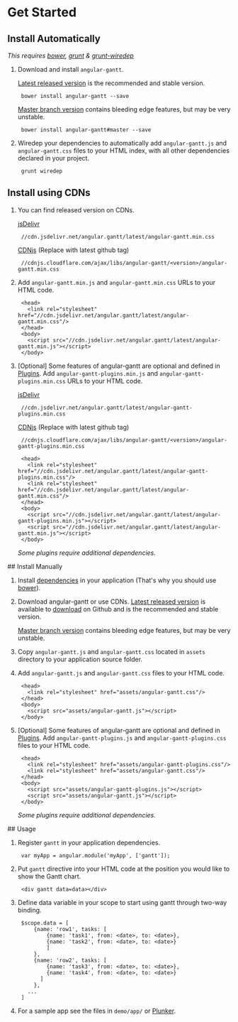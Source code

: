 # Get Started

## Install Automatically

*This requires [bower](http://bower.io/), [grunt](http://gruntjs.com/) & [grunt-wiredep](https://github.com/stephenplusplus/grunt-wiredep)*

1. Download and install `angular-gantt`.

    [Latest released version](https://github.com/angular-gantt/angular-gantt/releases/latest) is the recommended and stable version.

        bower install angular-gantt --save
    
    [Master branch version](https://github.com/angular-gantt/angular-gantt/tree/master) contains bleeding edge features, but may be very unstable.

        bower install angular-gantt#master --save

2. Wiredep your dependencies to automatically add `angular-gantt.js` and `angular-gantt.css` files to your HTML index, with all 
other dependencies declared in your project.

        grunt wiredep
        
## Install using CDNs

1. You can find released version on CDNs.

    [jsDelivr](http://www.jsdelivr.com/)
    
        //cdn.jsdelivr.net/angular.gantt/latest/angular-gantt.min.css
    
    [CDNjs](http://www.cdnjs.com/) (Replace <version> with latest github tag)
    
        //cdnjs.cloudflare.com/ajax/libs/angular-gantt/<version>/angular-gantt.min.css
    
2. Add `angular-gantt.min.js` and `angular-gantt.min.css` URLs to your HTML code.

        <head>
          <link rel="stylesheet" href="//cdn.jsdelivr.net/angular.gantt/latest/angular-gantt.min.css"/>
        </head>
        <body>
          <script src="//cdn.jsdelivr.net/angular.gantt/latest/angular-gantt.min.js"></script>
        </body>

3. [Optional] Some features of angular-gantt are optional and defined in [Plugins](configuration/plugins.md). 
Add `angular-gantt-plugins.min.js` and `angular-gantt-plugins.min.css` URLs to your HTML code.

    [jsDelivr](http://www.jsdelivr.com/)
    
        //cdn.jsdelivr.net/angular.gantt/latest/angular-gantt-plugins.min.css
    
    [CDNjs](http://www.cdnjs.com/) (Replace <version> with latest github tag)
    
        //cdnjs.cloudflare.com/ajax/libs/angular-gantt/<version>/angular-gantt-plugins.min.css

    <!-- -->

        <head>
          <link rel="stylesheet" href="//cdn.jsdelivr.net/angular.gantt/latest/angular-gantt-plugins.min.css"/>
          <link rel="stylesheet" href="//cdn.jsdelivr.net/angular.gantt/latest/angular-gantt.min.css"/>
        </head>
        <body>
          <script src="//cdn.jsdelivr.net/angular.gantt/latest/angular-gantt-plugins.min.js"></script>
          <script src="//cdn.jsdelivr.net/angular.gantt/latest/angular-gantt.min.js"></script>
        </body>
        
    *Some plugins require additional dependencies.*

## Install Manually

1. Install [dependencies](faq.md#what-are-the-dependencies) in your application (That's why you should use [bower](http://bower.io/)).

2. Download angular-gantt or use CDNs.
    [Latest released version](https://github.com/angular-gantt/angular-gantt/releases/latest) is available to 
    [download](https://github.com/angular-gantt/angular-gantt/releases/latest) on Github and is the recommended and stable version.
        
    [Master branch version](https://github.com/angular-gantt/angular-gantt/tree/master) contains bleeding edge features, but may be very unstable.

3. Copy `angular-gantt.js` and `angular-gantt.css` located in `assets` directory to your application source folder.

4. Add `angular-gantt.js` and `angular-gantt.css` files to your HTML code.

        <head>
          <link rel="stylesheet" href="assets/angular-gantt.css"/>
        </head>
        <body>
          <script src="assets/angular-gantt.js"></script>
        </body>

5. [Optional] Some features of angular-gantt are optional and defined in [Plugins](configuration/plugins.md). 
Add `angular-gantt-plugins.js` and `angular-gantt-plugins.css` files to your HTML code.

        <head>
          <link rel="stylesheet" href="assets/angular-gantt-plugins.css"/>
          <link rel="stylesheet" href="assets/angular-gantt.css"/>
        </head>
        <body>
          <script src="assets/angular-gantt-plugins.js"></script>
          <script src="assets/angular-gantt.js"></script>
        </body>

    *Some plugins require additional dependencies.*

## Usage

1. Register `gantt` in your application dependencies.

        var myApp = angular.module('myApp', ['gantt']);

2. Put `gantt` directive into your HTML code at the position you would like to show the Gantt chart.

        <div gantt data=data></div>

3. Define data variable in your scope to start using gantt through two-way binding.

        $scope.data = [
            {name: 'row1', tasks: [
                {name: 'task1', from: <date>, to: <date>},
                {name: 'task2', from: <date>, to: <date>}
                ]
            },
            {name: 'row2', tasks: [
                {name: 'task3', from: <date>, to: <date>},
                {name: 'task4', from: <date>, to: <date>}
              ]
            },
          ...
        ]

4. For a sample app see the files in `demo/app/` or [Plunker](http://plnkr.co/hchknn).

